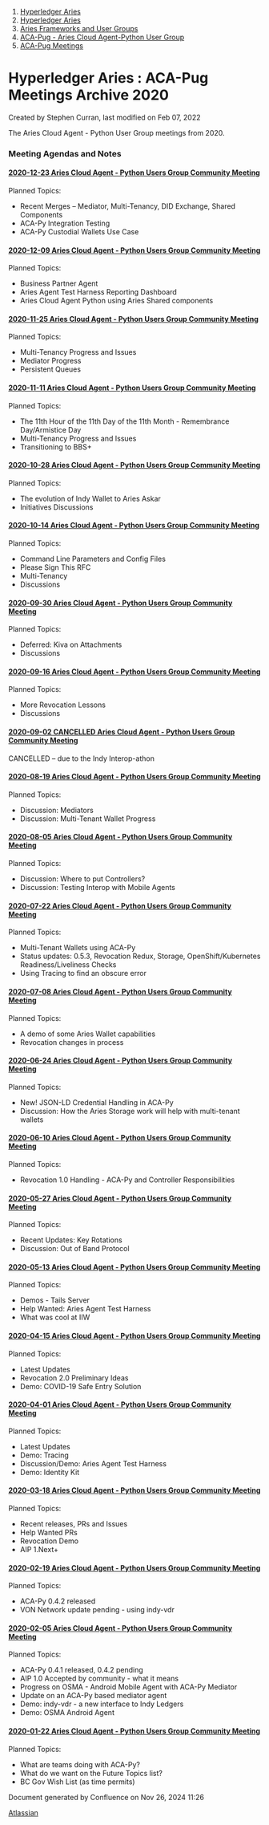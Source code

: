 1. [Hyperledger Aries](index.html)
2. [Hyperledger Aries](Hyperledger-Aries_18481154.html)
3. [Aries Frameworks and User Groups](Aries-Frameworks-and-User-Groups_18481290.html)
4. [ACA-Pug - Aries Cloud Agent-Python User Group](ACA-Pug---Aries-Cloud-Agent-Python-User-Group_18484248.html)
5. [ACA-Pug Meetings](ACA-Pug-Meetings_18484272.html)

# Hyperledger Aries : ACA-Pug Meetings Archive 2020

Created by Stephen Curran, last modified on Feb 07, 2022

The Aries Cloud Agent - Python User Group meetings from 2020.

### Meeting Agendas and Notes

#### [2020-12-23 Aries Cloud Agent - Python Users Group Community Meeting](2020-12-23-Aries-Cloud-Agent---Python-Users-Group-Community-Meeting_18489946.html)

Planned Topics:

- Recent Merges – Mediator, Multi-Tenancy, DID Exchange, Shared Components
- ACA-Py Integration Testing
- ACA-Py Custodial Wallets Use Case

#### [2020-12-09 Aries Cloud Agent - Python Users Group Community Meeting](2020-12-09-Aries-Cloud-Agent---Python-Users-Group-Community-Meeting_18489753.html)

Planned Topics:

- Business Partner Agent
- Aries Agent Test Harness Reporting Dashboard
- Aries Cloud Agent Python using Aries Shared components

#### [2020-11-25 Aries Cloud Agent - Python Users Group Community Meeting](2020-11-25-Aries-Cloud-Agent---Python-Users-Group-Community-Meeting_18489614.html)

Planned Topics:

- Multi-Tenancy Progress and Issues
- Mediator Progress
- Persistent Queues

#### [2020-11-11 Aries Cloud Agent - Python Users Group Community Meeting](2020-11-11-Aries-Cloud-Agent---Python-Users-Group-Community-Meeting_18489496.html)

Planned Topics:

- The 11th Hour of the 11th Day of the 11th Month - Remembrance Day/Armistice Day
- Multi-Tenancy Progress and Issues
- Transitioning to BBS+

#### [2020-10-28 Aries Cloud Agent - Python Users Group Community Meeting](2020-10-28-Aries-Cloud-Agent---Python-Users-Group-Community-Meeting_18489254.html)

Planned Topics:

- The evolution of Indy Wallet to Aries Askar
- Initiatives Discussions

#### [2020-10-14 Aries Cloud Agent - Python Users Group Community Meeting](2020-10-14-Aries-Cloud-Agent---Python-Users-Group-Community-Meeting_18489116.html)

Planned Topics:

- Command Line Parameters and Config Files
- Please Sign This RFC
- Multi-Tenancy
- Discussions

#### [2020-09-30 Aries Cloud Agent - Python Users Group Community Meeting](2020-09-30-Aries-Cloud-Agent---Python-Users-Group-Community-Meeting_18488990.html)

Planned Topics:

- Deferred: Kiva on Attachments
- Discussions

#### [2020-09-16 Aries Cloud Agent - Python Users Group Community Meeting](2020-09-16-Aries-Cloud-Agent---Python-Users-Group-Community-Meeting_18488741.html)

Planned Topics:

- More Revocation Lessons
- Discussions

#### [2020-09-02 CANCELLED Aries Cloud Agent - Python Users Group Community Meeting](2020-09-02-CANCELLED-Aries-Cloud-Agent---Python-Users-Group-Community-Meeting_18488719.html)

CANCELLED – due to the Indy Interop-athon

#### [2020-08-19 Aries Cloud Agent - Python Users Group Community Meeting](2020-08-19-Aries-Cloud-Agent---Python-Users-Group-Community-Meeting_18488399.html)

Planned Topics:

- Discussion: Mediators
- Discussion: Multi-Tenant Wallet Progress

#### [2020-08-05 Aries Cloud Agent - Python Users Group Community Meeting](2020-08-05-Aries-Cloud-Agent---Python-Users-Group-Community-Meeting_18488183.html)

Planned Topics:

- Discussion: Where to put Controllers?
- Discussion: Testing Interop with Mobile Agents

#### [2020-07-22 Aries Cloud Agent - Python Users Group Community Meeting](2020-07-22-Aries-Cloud-Agent---Python-Users-Group-Community-Meeting_18487919.html)

Planned Topics:

- Multi-Tenant Wallets using ACA-Py
- Status updates: 0.5.3, Revocation Redux, Storage, OpenShift/Kubernetes Readiness/Liveliness Checks
- Using Tracing to find an obscure error

#### [2020-07-08 Aries Cloud Agent - Python Users Group Community Meeting](2020-07-08-Aries-Cloud-Agent---Python-Users-Group-Community-Meeting_18487590.html)

Planned Topics:

- A demo of some Aries Wallet capabilities
- Revocation changes in process

#### [2020-06-24 Aries Cloud Agent - Python Users Group Community Meeting](2020-06-24-Aries-Cloud-Agent---Python-Users-Group-Community-Meeting_18487434.html)

Planned Topics:

- New! JSON-LD Credential Handling in ACA-Py
- Discussion: How the Aries Storage work will help with multi-tenant wallets

#### [2020-06-10 Aries Cloud Agent - Python Users Group Community Meeting](2020-06-10-Aries-Cloud-Agent---Python-Users-Group-Community-Meeting_18487184.html)

Planned Topics:

- Revocation 1.0 Handling - ACA-Py and Controller Responsibilities

#### [2020-05-27 Aries Cloud Agent - Python Users Group Community Meeting](2020-05-27-Aries-Cloud-Agent---Python-Users-Group-Community-Meeting_18486920.html)

Planned Topics:

- Recent Updates: Key Rotations
- Discussion: Out of Band Protocol

#### [2020-05-13 Aries Cloud Agent - Python Users Group Community Meeting](2020-05-13-Aries-Cloud-Agent---Python-Users-Group-Community-Meeting_18486728.html)

Planned Topics:

- Demos - Tails Server
- Help Wanted: Aries Agent Test Harness
- What was cool at IIW

#### [2020-04-15 Aries Cloud Agent - Python Users Group Community Meeting](2020-04-15-Aries-Cloud-Agent---Python-Users-Group-Community-Meeting_18486268.html)

Planned Topics:

- Latest Updates
- Revocation 2.0 Preliminary Ideas
- Demo: COVID-19 Safe Entry Solution

#### [2020-04-01 Aries Cloud Agent - Python Users Group Community Meeting](2020-04-01-Aries-Cloud-Agent---Python-Users-Group-Community-Meeting_18485982.html)

Planned Topics:

- Latest Updates
- Demo: Tracing
- Discussion/Demo: Aries Agent Test Harness
- Demo: Identity Kit

#### [2020-03-18 Aries Cloud Agent - Python Users Group Community Meeting](2020-03-18-Aries-Cloud-Agent---Python-Users-Group-Community-Meeting_18485765.html)

Planned Topics:

- Recent releases, PRs and Issues
- Help Wanted PRs
- Revocation Demo
- AIP 1.Next+

#### [2020-02-19 Aries Cloud Agent - Python Users Group Community Meeting](2020-02-19-Aries-Cloud-Agent---Python-Users-Group-Community-Meeting_18485332.html)

Planned Topics:

- ACA-Py 0.4.2 released
- VON Network update pending - using indy-vdr

#### [2020-02-05 Aries Cloud Agent - Python Users Group Community Meeting](2020-02-05-Aries-Cloud-Agent---Python-Users-Group-Community-Meeting_18484928.html)

Planned Topics:

- ACA-Py 0.4.1 released, 0.4.2 pending
- AIP 1.0 Accepted by community - what it means
- Progress on OSMA - Android Mobile Agent with ACA-Py Mediator
- Update on an ACA-Py based mediator agent
- Demo: indy-vdr - a new interface to Indy Ledgers
- Demo: OSMA Android Agent

#### [2020-01-22 Aries Cloud Agent - Python Users Group Community Meeting](2020-01-22-Aries-Cloud-Agent---Python-Users-Group-Community-Meeting_18484282.html)

Planned Topics:

- What are teams doing with ACA-Py?
- What do we want on the Future Topics list?
- BC Gov Wish List (as time permits)

Document generated by Confluence on Nov 26, 2024 11:26

[Atlassian](http://www.atlassian.com/)
